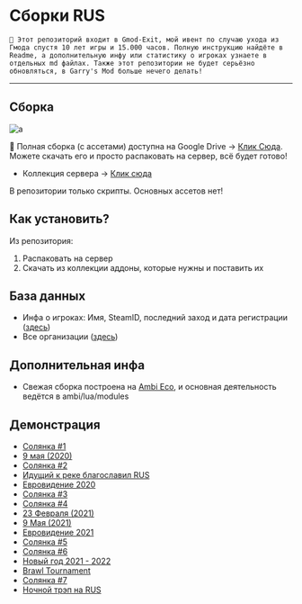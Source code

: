 # Сборки RUS

`🎄 Этот репозиторий входит в Gmod-Exit, мой ивент по случаю ухода из Гмода спустя 10 лет игры и 15.000 часов. Полную инструкцию найдёте в Readme, а дополнительную инфу или статистику о игроках узнаете в отдельных md файлах. Также этот репозитории не будет серьёзно обновляться, в Garry's Mod больше нечего делать!`

---

## Сборка

![a](https://i.imgur.com/7gPcfVq.jpeg)

💙 Полная сборка (с ассетами) доступна на Google Drive -> [Клик Сюда](https://drive.google.com/file/d/1BNWJIXFFnEqIk5-TO8udByMzK2_BuLkH/view?usp=sharing). Можете скачать его и просто распаковать на сервер, всё будет готово! 

* Коллекция сервера -> [Клик сюда](https://steamcommunity.com/workshop/filedetails/?id=2041976090)

В репозитории только скрипты. Основных ассетов нет!

## Как установить?
Из репозитория:
1. Распаковать на сервер
2. Скачать из коллекции аддоны, которые нужны и поставить их

## База данных

* Инфа о игроках: Имя, SteamID, последний заход и дата регистрации ([здесь](https://github.com/Titanovsky/gmodexit-homeway/blob/main/database/homeway_players.md))
* Все организации ([здесь](https://github.com/Titanovsky/gmodexit-homeway/blob/main/database/homeway_organizations.md))

## Дополнительная инфа

* Свежая сборка построена на [Ambi Eco](https://github.com/Titanovsky/ambi-eco), и основная деятельность ведётся в ambi/lua/modules

## Демонстрация

* [Солянка #1](https://www.youtube.com/watch?v=a5cAvnvpVMU)
* [9 мая (2020)](https://www.youtube.com/watch?v=F7UHDSQ-T4o)
* [Солянка #2](https://www.youtube.com/watch?v=N-KGrHhI9gc)
* [Идущий к реке благославил RUS](https://www.youtube.com/watch?v=lA942B5mdeE)
* [Евровидение 2020](https://www.youtube.com/watch?v=NF1gzhnbxfQ)
* [Солянка #3](https://www.youtube.com/watch?v=3vXYcogRo64)
* [Солянка #4](https://www.youtube.com/watch?v=5g1BhtFiqDU)
* [23 Февраля (2021)](https://www.youtube.com/watch?v=6iDPaRcbS_g)
* [9 Мая (2021)](https://www.youtube.com/watch?v=QbQzrDbP_c0)
* [Евровидение 2021](https://www.youtube.com/watch?v=NNfcTtisr5Y)
* [Солянка #5](https://www.youtube.com/watch?v=f025mJuuUY4)
* [Солянка #6](https://www.youtube.com/watch?v=b9Ku-wn_0q8)
* [Новый год 2021 - 2022](https://www.youtube.com/watch?v=XByeAmJgrws)
* [Brawl Tournament](https://www.youtube.com/watch?v=RdR3HDpjK2s)
* [Солянка #7](https://www.youtube.com/watch?v=Y4arT5sp6a8)
* [Ночной трэп на RUS](https://www.youtube.com/watch?v=2Jkt91M-uDU)